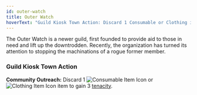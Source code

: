 ```yaml
---
id: outer-watch
title: Outer Watch
hoverText: "Guild Kiosk Town Action: Discard 1 Consumable or Clothing item to gain 3 tenacity."
---
```


The Outer Watch is a newer guild, first founded to provide aid to those in need and lift up the downtrodden. Recently, the organization has turned its attention to stopping the machinations of a rogue former member. 

### Guild Kiosk Town Action
**Community Outreach:** Discard 1 <img src="/icons/consumable.svg" alt="Consumable Item Icon" class="icon-svg" /> or <img src="/icons/clothing.svg" alt="Clothing Item Icon" class="icon-svg" /> item to gain 3 [tenacity](/docs/all/glossary/tenacity).